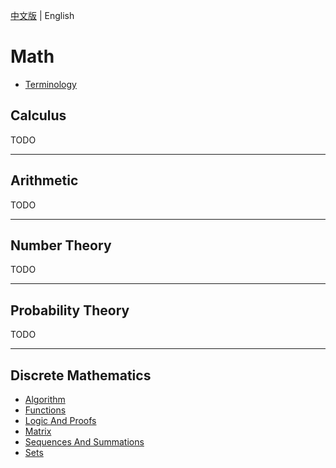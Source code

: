 [中文版](README_zh.md) | English

# Math

- [Terminology](terminology.md)



## Calculus

TODO

---



## Arithmetic

TODO

---



## Number Theory

TODO

---



## Probability Theory

TODO

---



## Discrete Mathematics

- [Algorithm](DISCRETE_MATHEMATICS/algorithm.md)
- [Functions](DISCRETE_MATHEMATICS/functions.md)
- [Logic And Proofs](DISCRETE_MATHEMATICS/logic_and_proofs.md)
- [Matrix](DISCRETE_MATHEMATICS/matrix.md)
- [Sequences And Summations](DISCRETE_MATHEMATICS/sequence.md)
- [Sets](DISCRETE_MATHEMATICS/sets.md)



